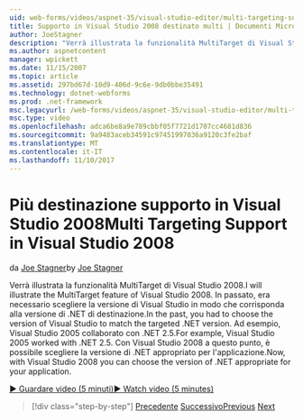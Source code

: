 ```yaml
---
uid: web-forms/videos/aspnet-35/visual-studio-editor/multi-targeting-support-in-visual-studio-2008
title: Supporto in Visual Studio 2008 destinato multi | Documenti Microsoft
author: JoeStagner
description: "Verrà illustrata la funzionalità MultiTarget di Visual Studio 2008. In passato, era necessario scegliere la versione di Visual Studio per corrispondere la destinazione di .NET versi..."
ms.author: aspnetcontent
manager: wpickett
ms.date: 11/15/2007
ms.topic: article
ms.assetid: 297bd67d-10d9-406d-9c6e-9db0bbe35491
ms.technology: dotnet-webforms
ms.prod: .net-framework
msc.legacyurl: /web-forms/videos/aspnet-35/visual-studio-editor/multi-targeting-support-in-visual-studio-2008
msc.type: video
ms.openlocfilehash: adca6be8a9e789cbbf05f7721d1707cc4681d836
ms.sourcegitcommit: 9a9483aceb34591c97451997036a9120c3fe2baf
ms.translationtype: MT
ms.contentlocale: it-IT
ms.lasthandoff: 11/10/2017
---
```

<a name="multi-targeting-support-in-visual-studio-2008"></a><span data-ttu-id="5add7-104">Più destinazione supporto in Visual Studio 2008</span><span class="sxs-lookup"><span data-stu-id="5add7-104">Multi Targeting Support in Visual Studio 2008</span></span>
====================
<span data-ttu-id="5add7-105">da [Joe Stagner](https://github.com/JoeStagner)</span><span class="sxs-lookup"><span data-stu-id="5add7-105">by [Joe Stagner](https://github.com/JoeStagner)</span></span>

<span data-ttu-id="5add7-106">Verrà illustrata la funzionalità MultiTarget di Visual Studio 2008.</span><span class="sxs-lookup"><span data-stu-id="5add7-106">I will illustrate the MultiTarget feature of Visual Studio 2008.</span></span> <span data-ttu-id="5add7-107">In passato, era necessario scegliere la versione di Visual Studio in modo che corrisponda alla versione di .NET di destinazione.</span><span class="sxs-lookup"><span data-stu-id="5add7-107">In the past, you had to choose the version of Visual Studio to match the targeted .NET version.</span></span> <span data-ttu-id="5add7-108">Ad esempio, Visual Studio 2005 collaborato con .NET 2.5.</span><span class="sxs-lookup"><span data-stu-id="5add7-108">For example, Visual Studio 2005 worked with .NET 2.5.</span></span> <span data-ttu-id="5add7-109">Con Visual Studio 2008 a questo punto, è possibile scegliere la versione di .NET appropriato per l'applicazione.</span><span class="sxs-lookup"><span data-stu-id="5add7-109">Now, with Visual Studio 2008 you can choose the version of .NET appropriate for your application.</span></span>

[<span data-ttu-id="5add7-110">&#9654; Guardare video (5 minuti)</span><span class="sxs-lookup"><span data-stu-id="5add7-110">&#9654; Watch video (5 minutes)</span></span>](https://channel9.msdn.com/Blogs/ASP-NET-Site-Videos/multi-targeting-support-in-visual-studio-2008)

>[!div class="step-by-step"]
<span data-ttu-id="5add7-111">[Precedente](javascript-debugging-in-visual-studio-2008.md)
[Successivo](intellisense-for-jscript-and-aspnet-ajax.md)</span><span class="sxs-lookup"><span data-stu-id="5add7-111">[Previous](javascript-debugging-in-visual-studio-2008.md)
[Next](intellisense-for-jscript-and-aspnet-ajax.md)</span></span>
